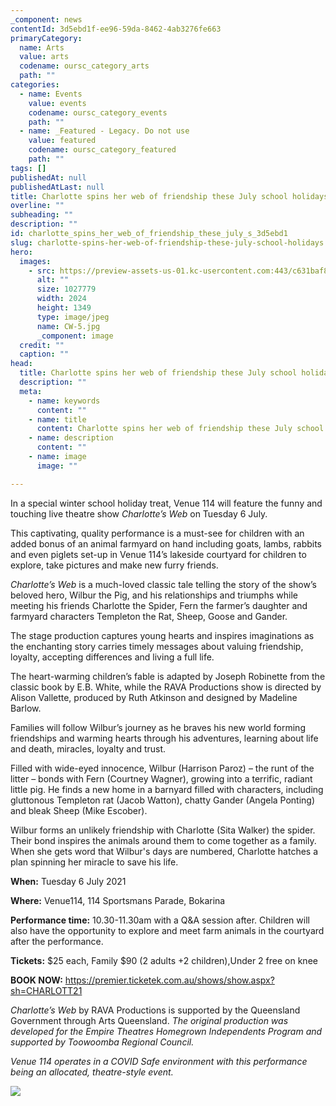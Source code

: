```yaml
---
_component: news
contentId: 3d5ebd1f-ee96-59da-8462-4ab3276fe663
primaryCategory:
  name: Arts
  value: arts
  codename: oursc_category_arts
  path: ""
categories:
  - name: Events
    value: events
    codename: oursc_category_events
    path: ""
  - name: _Featured - Legacy. Do not use
    value: featured
    codename: oursc_category_featured
    path: ""
tags: []
publishedAt: null
publishedAtLast: null
title: Charlotte spins her web of friendship these July school holidays
overline: ""
subheading: ""
description: ""
id: charlotte_spins_her_web_of_friendship_these_july_s_3d5ebd1
slug: charlotte-spins-her-web-of-friendship-these-july-school-holidays
hero:
  images:
    - src: https://preview-assets-us-01.kc-usercontent.com:443/c631baf8-1b46-001f-580c-d0001b68b4a8/c411b27c-f7bc-41b7-a0f5-a678ce8d0d2e/CW-5.jpg
      alt: ""
      size: 1027779
      width: 2024
      height: 1349
      type: image/jpeg
      name: CW-5.jpg
      _component: image
  credit: ""
  caption: ""
head:
  title: Charlotte spins her web of friendship these July school holidays
  description: ""
  meta:
    - name: keywords
      content: ""
    - name: title
      content: Charlotte spins her web of friendship these July school holidays
    - name: description
      content: ""
    - name: image
      image: ""

---
```

In a special winter school holiday treat, Venue 114 will feature the funny and touching live theatre show *Charlotte’s Web* on Tuesday 6 July.

This captivating, quality performance is a must-see for children with an added bonus of an animal farmyard on hand including goats, lambs, rabbits and even piglets set-up in Venue 114’s lakeside courtyard for children to explore, take pictures and make new furry friends.

*Charlotte’s Web* is a much-loved classic tale telling the story of the show’s beloved hero, Wilbur the Pig, and his relationships and triumphs while meeting his friends Charlotte the Spider, Fern the farmer’s daughter and farmyard characters Templeton the Rat, Sheep, Goose and Gander.

The stage production captures young hearts and inspires imaginations as the enchanting story carries timely messages about valuing friendship, loyalty, accepting differences and living a full life.

The heart-warming children’s fable is adapted by Joseph Robinette from the classic book by E.B. White, while the RAVA Productions show is directed by Alison Vallette, produced by Ruth Atkinson and designed by Madeline Barlow.

Families will follow Wilbur’s journey as he braves his new world forming friendships and warming hearts through his adventures, learning about life and death, miracles, loyalty and trust.

Filled with wide-eyed innocence, Wilbur (Harrison Paroz) – the runt of the litter – bonds with Fern (Courtney Wagner), growing into a terrific, radiant little pig. He finds a new home in a barnyard filled with characters, including gluttonous Templeton rat (Jacob Watton), chatty Gander (Angela Ponting) and bleak Sheep (Mike Escober). 

Wilbur forms an unlikely friendship with Charlotte (Sita Walker) the spider. Their bond inspires the animals around them to come together as a family. When she gets word that Wilbur's days are numbered, Charlotte hatches a plan spinning her miracle to save his life.

**When:** Tuesday 6 July 2021

**Where:** Venue114, 114 Sportsmans Parade, Bokarina

**Performance time:** 10.30-11.30am with a Q\&A session after. Children will also have the opportunity to explore and meet farm animals in the courtyard after the performance.

**Tickets:** $25 each, Family $90 (2 adults +2 children),Under 2 free on knee

**BOOK NOW:** <https://premier.ticketek.com.au/shows/show.aspx?sh=CHARLOTT21>


*Charlotte’s Web* by RAVA Productions is supported by the Queensland Government through Arts Queensland. *The original production was developed for the Empire Theatres Homegrown Independents Program and supported by Toowoomba Regional Council.*

*Venue 114 operates in a COVID Safe environment with this performance being an allocated, theatre-style event.*

![](https://preview-assets-us-01.kc-usercontent.com:443/c631baf8-1b46-001f-580c-d0001b68b4a8/a6282d50-12e0-4e95-9ef8-c33591ca03d5/CW-1.jpg)
